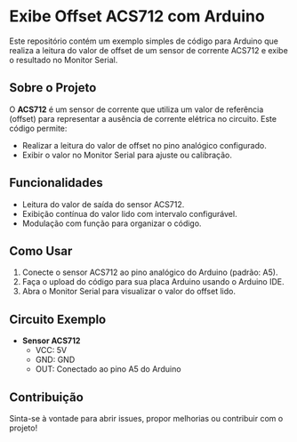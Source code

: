 # Exibe Offset ACS712 com Arduino

Este repositório contém um exemplo simples de código para Arduino que realiza a leitura do valor de offset de um sensor de corrente ACS712 e exibe o resultado no Monitor Serial.

## Sobre o Projeto

O **ACS712** é um sensor de corrente que utiliza um valor de referência (offset) para representar a ausência de corrente elétrica no circuito. Este código permite:

- Realizar a leitura do valor de offset no pino analógico configurado.
- Exibir o valor no Monitor Serial para ajuste ou calibração.

## Funcionalidades

- Leitura do valor de saída do sensor ACS712.
- Exibição contínua do valor lido com intervalo configurável.
- Modulação com função para organizar o código.

## Como Usar

1. Conecte o sensor ACS712 ao pino analógico do Arduino (padrão: A5).
2. Faça o upload do código para sua placa Arduino usando o Arduino IDE.
3. Abra o Monitor Serial para visualizar o valor do offset lido.

## Circuito Exemplo

- **Sensor ACS712**
  - VCC: 5V
  - GND: GND
  - OUT: Conectado ao pino A5 do Arduino

## Contribuição

Sinta-se à vontade para abrir issues, propor melhorias ou contribuir com o projeto!


